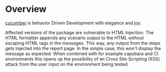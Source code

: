 # Overview

[cucumber](https://rubygems.org/gems/cucumber) is behavior Driven Development with elegance and joy.

Affected versions of the package are vulnerable to HTML Injection. The HTML formatter appends any scenario output to the HTML without escaping HTML tags in the messages. This way, any output from the steps gets injected into the report page. In the simple case, this won't display the message as expected. When combined with for example capybara and CI environments this opens up the possibility of an Cross Site Scripting (XSS) attack from the user input on the environment being tested.
